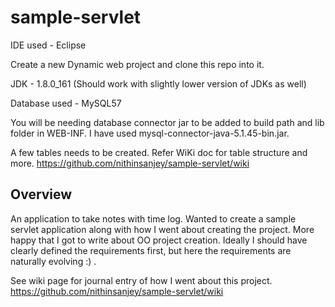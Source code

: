 # sample-servlet

IDE used - Eclipse

Create a new Dynamic web project and clone this repo into it.

JDK - 1.8.0_161 (Should work with slightly lower version of JDKs as well)

Database used - MySQL57

You will be needing database connector jar to be added to build path and lib folder in WEB-INF. I have used mysql-connector-java-5.1.45-bin.jar. 

A few tables needs to be created. Refer WiKi doc for table structure and more. https://github.com/nithinsanjey/sample-servlet/wiki

## Overview
An application to take notes with time log. Wanted to create a sample servlet application along with how I went about creating the project. More happy that I got to write about OO project creation.
Ideally I should have clearly defined the requirements first, but here the requirements are naturally evolving :) .

See wiki page for journal entry of how I went about this project.
https://github.com/nithinsanjey/sample-servlet/wiki

